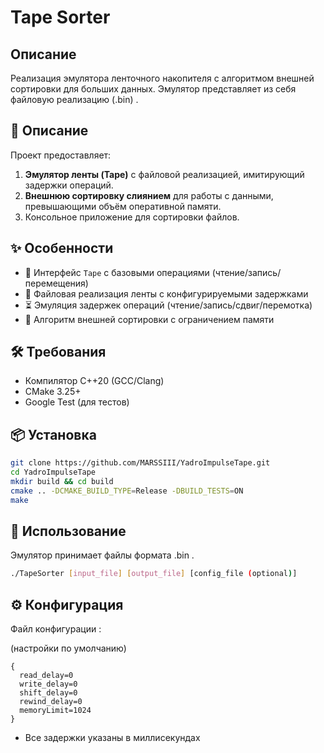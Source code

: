 # Tape Sorter

## Описание

Реализация эмулятора ленточного накопителя с алгоритмом внешней сортировки для больших данных.
Эмулятор представляет из себя файловую реализацию (.bin) . 

## 📖 Описание
Проект предоставляет:
1. **Эмулятор ленты (Tape)** с файловой реализацией, имитирующий задержки операций.
2. **Внешнюю сортировку слиянием** для работы с данными, превышающими объём оперативной памяти.
3. Консольное приложение для сортировки файлов.

## ✨ Особенности
- 📼 Интерфейс `Tape` с базовыми операциями (чтение/запись/перемещения)
- 📁 Файловая реализация ленты с конфигурируемыми задержками
- ⏳ Эмуляция задержек операций (чтение/запись/сдвиг/перемотка)
- 🧮 Алгоритм внешней сортировки с ограничением памяти

## 🛠️ Требования
- Компилятор C++20 (GCC/Clang)
- CMake 3.25+
- Google Test (для тестов)

## 📦 Установка
```bash
git clone https://github.com/MARSSIII/YadroImpulseTape.git
cd YadroImpulseTape
mkdir build && cd build
cmake .. -DCMAKE_BUILD_TYPE=Release -DBUILD_TESTS=ON
make
```

## 🚀 Использование

Эмулятор принимает файлы формата .bin .

```bash
./TapeSorter [input_file] [output_file] [config_file (optional)]
```

## ⚙️ Конфигурация
Файл конфигурации :

(настройки по умолчанию)
```
{
  read_delay=0
  write_delay=0
  shift_delay=0
  rewind_delay=0
  memoryLimit=1024
}
```

* Все задержки указаны в миллисекундах

